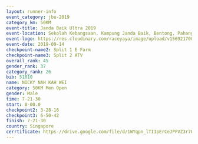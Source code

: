 ```yaml
---
layout: runner-info 
event_category: jbu-2019 
category_km: 50KM 
event-title: Janda Baik Ultra 2019  
event-location: Sekolah Kebangsaan, Kampung Janda Baik, Bentong, Pahang, Malaysia 
event-logo: https://res.cloudinary.com/raceyaya/image/upload/v1569217009/logo/janda-baik_vch1pc.jpg 
event-date: 2019-09-14 
checkpoint-name2: Split 1 E Farm 
checkpoint-name3: Split 2 ATV 
overall_rank: 45
gender_rank: 37
category_rank: 26
bib: 51010
name: NICKY NAH KAH WEI
category: 50KM Men Open
gender: Male
time: 7-21-30
start: 0-00.0
checkpoint2: 3-28-16
checkpoint3: 6-50-42
finish: 7-21-30
country: Singapore
cerrtificate: https-//drive.google.com/file/d/1WYqpn_lTIIpErCeJPFVZ3r7UIy5EfcT_/view?usp=sharing
---
```

